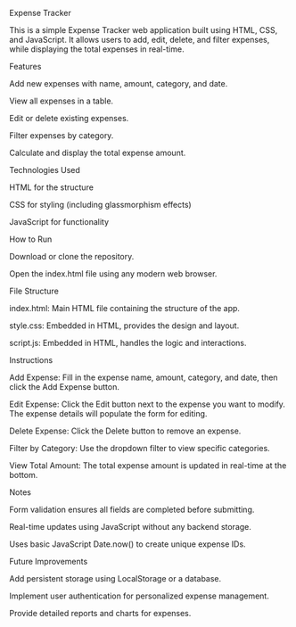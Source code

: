 Expense Tracker

This is a simple Expense Tracker web application built using HTML, CSS, and JavaScript. It allows users to add, edit, delete, and filter expenses, while displaying the total expenses in real-time.

Features

Add new expenses with name, amount, category, and date.

View all expenses in a table.

Edit or delete existing expenses.

Filter expenses by category.

Calculate and display the total expense amount.

Technologies Used

HTML for the structure

CSS for styling (including glassmorphism effects)

JavaScript for functionality

How to Run

Download or clone the repository.

Open the index.html file using any modern web browser.

File Structure

index.html: Main HTML file containing the structure of the app.

style.css: Embedded in HTML, provides the design and layout.

script.js: Embedded in HTML, handles the logic and interactions.

Instructions

Add Expense: Fill in the expense name, amount, category, and date, then click the Add Expense button.

Edit Expense: Click the Edit button next to the expense you want to modify. The expense details will populate the form for editing.

Delete Expense: Click the Delete button to remove an expense.

Filter by Category: Use the dropdown filter to view specific categories.

View Total Amount: The total expense amount is updated in real-time at the bottom.

Notes

Form validation ensures all fields are completed before submitting.

Real-time updates using JavaScript without any backend storage.

Uses basic JavaScript Date.now() to create unique expense IDs.

Future Improvements

Add persistent storage using LocalStorage or a database.

Implement user authentication for personalized expense management.

Provide detailed reports and charts for expenses.
